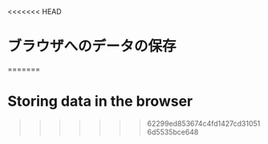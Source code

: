 
<<<<<<< HEAD
# ブラウザへのデータの保存
=======
# Storing data in the browser
>>>>>>> 62299ed853674c4fd1427cd310516d5535bce648
